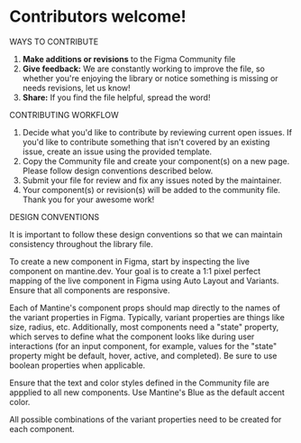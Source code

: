 # Contributors welcome!

WAYS TO CONTRIBUTE

1. **Make additions or revisions** to the Figma Community file
2. **Give feedback:** We are constantly working to improve the file, so whether you're enjoying the library or notice something is missing or needs revisions, let us know!
3. **Share:** If you find the file helpful, spread the word!


CONTRIBUTING WORKFLOW

1. Decide what you'd like to contribute by reviewing current open issues. If you'd like to contribute something that isn't covered by an existing issue, create an issue using the provided template. 
2. Copy the Community file and create your component(s) on a new page. Please follow design conventions described below.
3. Submit your file for review and fix any issues noted by the maintainer.
4. Your component(s) or revision(s) will be added to the community file. Thank you for your awesome work!


DESIGN CONVENTIONS

It is important to follow these design conventions so that we can maintain consistency throughout the library file.

To create a new component in Figma, start by inspecting the live component on mantine.dev. Your goal is to create a 1:1 pixel perfect mapping of the live component in Figma using Auto Layout and Variants. Ensure that all components are responsive.

Each of Mantine's component props should map directly to the names of the variant properties in Figma. Typically, variant properties are things like size, radius, etc. Additionally, most components need a "state" property, which serves to define what the component looks like during user interactions (for an input component, for example, values for the "state" property might be default, hover, active, and completed). Be sure to use boolean properties when applicable. 

Ensure that the text and color styles defined in the Community file are appplied to all new components. Use Mantine's Blue as the default accent color. 

All possible combinations of the variant properties need to be created for each component. 





